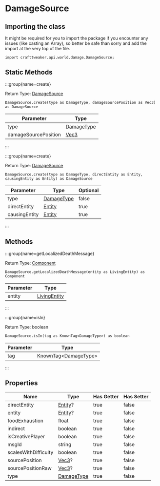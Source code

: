 # DamageSource

## Importing the class

It might be required for you to import the package if you encounter any issues (like casting an Array), so better be safe than sorry and add the import at the very top of the file.
```zenscript
import crafttweaker.api.world.damage.DamageSource;
```


## Static Methods

:::group{name=create}

Return Type: [DamageSource](/vanilla/api/world/damage/DamageSource)

```zenscript
DamageSource.create(type as DamageType, damageSourcePosition as Vec3) as DamageSource
```

|      Parameter       |                        Type                        |
|----------------------|----------------------------------------------------|
| type                 | [DamageType](/vanilla/api/world/damage/DamageType) |
| damageSourcePosition | [Vec3](/vanilla/api/util/math/Vec3)                |


:::

:::group{name=create}

Return Type: [DamageSource](/vanilla/api/world/damage/DamageSource)

```zenscript
DamageSource.create(type as DamageType, directEntity as Entity, causingEntity as Entity) as DamageSource
```

|   Parameter   |                        Type                        | Optional |
|---------------|----------------------------------------------------|----------|
| type          | [DamageType](/vanilla/api/world/damage/DamageType) | false    |
| directEntity  | [Entity](/vanilla/api/entity/Entity)               | true     |
| causingEntity | [Entity](/vanilla/api/entity/Entity)               | true     |


:::

## Methods

:::group{name=getLocalizedDeathMessage}

Return Type: [Component](/vanilla/api/text/Component)

```zenscript
DamageSource.getLocalizedDeathMessage(entity as LivingEntity) as Component
```

| Parameter |                       Type                       |
|-----------|--------------------------------------------------|
| entity    | [LivingEntity](/vanilla/api/entity/LivingEntity) |


:::

:::group{name=isIn}

Return Type: boolean

```zenscript
DamageSource.isIn(tag as KnownTag<DamageType>) as boolean
```

| Parameter |                                                 Type                                                 |
|-----------|------------------------------------------------------------------------------------------------------|
| tag       | [KnownTag](/vanilla/api/tag/type/KnownTag)&lt;[DamageType](/vanilla/api/world/damage/DamageType)&gt; |


:::


## Properties

|         Name         |                        Type                        | Has Getter | Has Setter |
|----------------------|----------------------------------------------------|------------|------------|
| directEntity         | [Entity](/vanilla/api/entity/Entity)?              | true       | false      |
| entity               | [Entity](/vanilla/api/entity/Entity)?              | true       | false      |
| foodExhaustion       | float                                              | true       | false      |
| indirect             | boolean                                            | true       | false      |
| isCreativePlayer     | boolean                                            | true       | false      |
| msgId                | string                                             | true       | false      |
| scalesWithDifficulty | boolean                                            | true       | false      |
| sourcePosition       | [Vec3](/vanilla/api/util/math/Vec3)?               | true       | false      |
| sourcePositionRaw    | [Vec3](/vanilla/api/util/math/Vec3)?               | true       | false      |
| type                 | [DamageType](/vanilla/api/world/damage/DamageType) | true       | false      |

